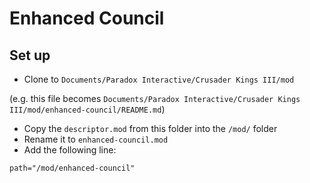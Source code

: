 # Enhanced Council

## Set up

- Clone to `Documents/Paradox Interactive/Crusader Kings III/mod`

(e.g. this file becomes `Documents/Paradox Interactive/Crusader Kings III/mod/enhanced-council/README.md`)

- Copy the `descriptor.mod` from this folder into the `/mod/` folder
- Rename it to `enhanced-council.mod`
- Add the following line:
```
path="/mod/enhanced-council"
```